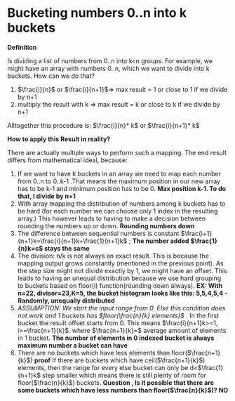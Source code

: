 # Bucketing numbers 0..n into k buckets

**Definition**

Is dividing a list of numbers from 0..n into  k<n groups. For example, we might have an array with numbers 0..n, which we want to divide into k buckets. How can we do that?


1. $\frac{i}{n}$ or  $\frac{i}{n+1}$=> max result = 1 or close to 1 if we divide by n+1
2. multiply the result with k => max result = k or close to k if we divide by n+1

Alltogether this procedure is: $\frac{i}{n}* k$ or $\frac{i}{n+1}* k$


**How to apply this Result in reality?**

There are actually multiple ways to perform such a mapping.
The end result differs from mathematical ideal, because:

1. If we want to have k buckets in an array we need to map each number from 0..n to 0..k-1
.That means the maximum position in our new array has to be k-1 and minimum position has to be 0. **Max position k-1. To do that, I divide by n+1**
2. With array mapping the distribution of numbers among k buckets has to be hard (for each number we can choose only 1 index in the resulting array.) This however leads to having to make a decision between rounding the numbers up or down. **Rounding numbers down**
3. The difference between sequential numbers is constant $\frac{i+1}{n+1}k=\frac{i}{n+1}k+\frac{1}{n+1}k$ ; **The number added $\frac{1}{n}k=c$ stays the same**
4. The division: n/k is not always an exact result. This is because the mapping output grows constantly (mentioned in the previous point). As the step size might not divide exactly by 1, we might have an offset. This leads to having an unequal distribution because we use hard grouping to buckets based on floor(i) function(rounding down always). **EX: With n=22, divisor=23,K=5, the bucket histogram looks like this: 5,5,4,5,4 - Randomly, unequally distributed**
5.  _ASSUMPTION: We start the input range from 0. Else this condition does not work and 1 buckets has $floor(\frac{n}{k} elements)$_ . In the first bucket the result offset starts from 0. This means $\frac{i}{n+1}k>=1, i>=\frac{n+1}{k}$. where $\frac{n+1}{k}=$ average amount of elements in 1 bucket. **The number of elements in 0 indexed bucket is always maximum number a bucket can have**
6. There are no buckets which have less elements than floor($\frac{n+1}{k}$) **proof** If there are buckets which have  ceil($\frac{n+1}{k}$) elements, then the range for every else bucket can only be d<$\frac{1}{n+1}k$ step smaller which means there is still plenty of room for floor($\frac{n}{k}$) buckets.   **Question , Is it possible that there are some buckets which have less numbers than
floor($\frac{n}{k}$)? NO**
